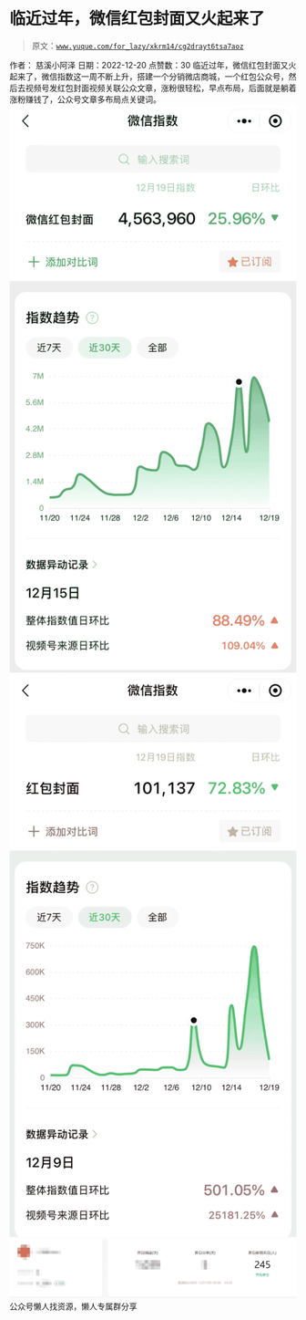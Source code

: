 # 临近过年，微信红包封面又火起来了

> 原文：[`www.yuque.com/for_lazy/xkrm14/cg2drayt6tsa7aoz`](https://www.yuque.com/for_lazy/xkrm14/cg2drayt6tsa7aoz)

<ne-p id="u4afcf1ae" data-lake-id="u4afcf1ae"><ne-text id="u49453fdc">作者： 慈溪小阿泽</ne-text></ne-p> <ne-p id="ucce9443c" data-lake-id="ucce9443c"><ne-text id="u4fe17c26">日期：2022-12-20</ne-text></ne-p> <ne-p id="u58ab5ab8" data-lake-id="u58ab5ab8"><ne-text id="uc21bb6b9">点赞数：</ne-text><ne-text id="u1622c023" ne-bold="true">30</ne-text></ne-p> <ne-hole id="u38a900d0" data-lake-id="u38a900d0"><ne-card data-card-name="hr" data-card-type="block" id="B6UZg" data-event-boundary="card"><ne-p id="uec0a01b7" data-lake-id="uec0a01b7"><ne-text id="u858ef0e7">临近过年，微信红包封面又火起来了，微信指数这一周不断上升，搭建一个分销微店商城，一个红包公众号，然后去视频号发红包封面视频关联公众文章，涨粉很轻松，早点布局，后面就是躺着涨粉赚钱了，公众号文章多布局点关键词。</ne-text></ne-p> <ne-p id="u898b5cf9" data-lake-id="u898b5cf9"><ne-card data-card-name="image" data-card-type="inline" id="ysZxe" data-event-boundary="card">![](img/20f99035e3cfc7832a75c83ec3a27aaa.png)</ne-card></ne-p> <ne-p id="u0eb52e0d" data-lake-id="u0eb52e0d"><ne-card data-card-name="image" data-card-type="inline" id="PIQEF" data-event-boundary="card">![](img/13fa60851cdb67884fb9e7481cbb47cd.png)</ne-card></ne-p> <ne-p id="u77cc4ee9" data-lake-id="u77cc4ee9"><ne-card data-card-name="image" data-card-type="inline" id="MK9kS" data-event-boundary="card">![](img/f317a833fd98b9f1963c27ea040a83f6.png)</ne-card></ne-p> <ne-hole id="u1c575a42" data-lake-id="u1c575a42"><ne-card data-card-name="hr" data-card-type="block" id="W9Pmv" data-event-boundary="card"><ne-p id="u8673d0bd" data-lake-id="u8673d0bd"><ne-text id="u6bd0b350">公众号懒人找资源，懒人专属群分享</ne-text></ne-p></ne-card></ne-hole></ne-card></ne-hole>